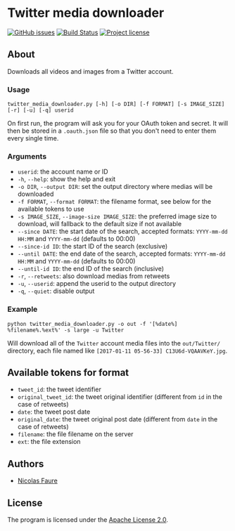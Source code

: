 # Twitter media downloader

[![GitHub issues](https://img.shields.io/github/issues/Spark-NF/twitter_media_downloader.svg)](https://github.com/Spark-NF/twitter_media_downloader/issues)
[![Build Status](https://travis-ci.org/Spark-NF/twitter_media_downloader.svg?branch=master)](https://travis-ci.org/Spark-NF/twitter_media_downloader)
[![Project license](https://img.shields.io/github/license/Spark-NF/twitter_media_downloader.svg)](https://raw.githubusercontent.com/Spark-NF/twitter_media_downloader/develop/LICENSE)

## About
Downloads all videos and images from a Twitter account.

### Usage
```
twitter_media_downloader.py [-h] [-o DIR] [-f FORMAT] [-s IMAGE_SIZE] [-r] [-u] [-q] userid
```

On first run, the program will ask you for your OAuth token and secret. It will then be stored in a `.oauth.json` file so that you don't need to enter them every single time.

### Arguments
* `userid`: the account name or ID
* `-h`, `--help`: show the help and exit
* `-o DIR`, `--output DIR`: set the output directory where medias will be downloaded
* `-f FORMAT`, `--format FORMAT`: the filename format, see below for the available tokens to use
* `-s IMAGE_SIZE`, `--image-size IMAGE_SIZE`: the preferred image size to download, will fallback to the default size if not available
* `--since DATE`: the start date of the search, accepted formats: `YYYY-mm-dd HH:MM` and `YYYY-mm-dd` (defaults to 00:00)
* `--since-id ID`: the start ID of the search (exclusive)
* `--until DATE`: the end date of the search, accepted formats: `YYYY-mm-dd HH:MM` and `YYYY-mm-dd` (defaults to 00:00)
* `--until-id ID`: the end ID of the search (inclusive)
* `-r`, `--retweets`: also download medias from retweets
* `-u`, `--userid`: append the userid to the output directory
* `-q`, `--quiet`: disable output

### Example
```
python twitter_media_downloader.py -o out -f '[%date%] %filename%.%ext%' -s large -u Twitter
```

Will download all of the `Twitter` account media files into the `out/Twitter/` directory, each file named like `[2017-01-11 05-56-33] C13U6d-VQAAVKeY.jpg`.

## Available tokens for format
* `tweet_id`: the tweet identifier
* `original_tweet_id`: the tweet original identifier (different from `id` in the case of retweets)
* `date`: the tweet post date
* `original_date`: the tweet original post date (different from `date` in the case of retweets)
* `filename`: the file filename on the server
* `ext`: the file extension

## Authors
* [Nicolas Faure](https://github.com/Spark-NF)

## License
The program is licensed under the [Apache License 2.0](http://www.apache.org/licenses/LICENSE-2.0).